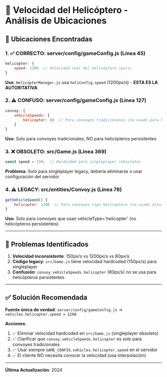 # 🚁 Velocidad del Helicóptero - Análisis de Ubicaciones

## 📍 Ubicaciones Encontradas

### 1. **✅ CORRECTO: server/config/gameConfig.js** (Línea 45)
```javascript
helicopter: {
    speed: 1200  // Velocidad real del helicóptero (px/s)
}
```
**Uso**: `HelicopterManager.js` usa `heliConfig.speed` (1200px/s) - **ESTA ES LA AUTORITATIVA**

### 2. **⚠️ CONFUSO: server/config/gameConfig.js** (Línea 127)
```javascript
convoy: {
    vehicleSpeeds: {
        helicopter: 80  // Para convoyes tradicionales (no usado para helicópteros persistentes)
    }
}
```
**Uso**: Solo para convoyes tradicionales, NO para helicópteros persistentes

### 3. **❌ OBSOLETO: src/Game.js** (Línea 369)
```javascript
const speed = 150;  // Hardcoded para singleplayer (obsoleto)
```
**Problema**: Solo para singleplayer legacy, debería eliminarse o usar configuración del servidor

### 4. **⚠️ LEGACY: src/entities/Convoy.js** (Línea 78)
```javascript
getVehicleSpeed() {
    helicopter: 1200  // Para convoyes tipo helicóptero (no usado actualmente)
}
```
**Uso**: Solo para convoyes que usan vehicleType='helicopter' (no helicópteros persistentes)

---

## 🎯 Problemas Identificados

1. **Velocidad inconsistente**: 150px/s vs 1200px/s vs 80px/s
2. **Código legacy**: `src/Game.js` tiene velocidad hardcoded (150px/s) para singleplayer
3. **Confusión**: `convoy.vehicleSpeeds.helicopter` (80px/s) no se usa para helicópteros persistentes

---

## ✅ Solución Recomendada

**Fuente única de verdad**: `server/config/gameConfig.js` → `vehicles.helicopter.speed = 1200`

**Acciones**:
1. ✅ Eliminar velocidad hardcoded en `src/Game.js` (singleplayer obsoleto)
2. ✅ Clarificar que `convoy.vehicleSpeeds.helicopter` es solo para convoyes tradicionales
3. ✅ Usar siempre `GAME_CONFIG.vehicles.helicopter.speed` en el servidor
4. ✅ El cliente NO necesita conocer la velocidad (usa interpolación)

---

**Última Actualización**: 2024

